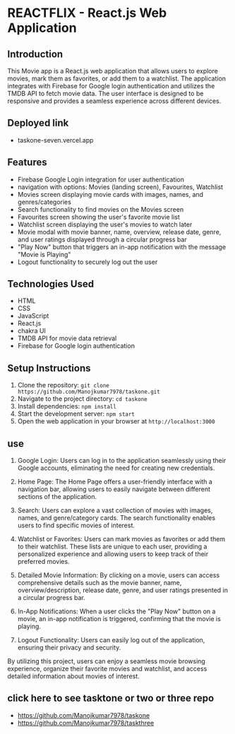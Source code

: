 # REACTFLIX - React.js Web Application


## Introduction
This Movie app is a React.js web application that allows users to explore movies, mark them as favorites, or add them to a watchlist. The application integrates with Firebase for Google login authentication and utilizes the TMDB API to fetch movie data. The user interface is designed to be responsive and provides a seamless experience across different devices.

## Deployed link

- taskone-seven.vercel.app



## Features

- Firebase Google Login integration for user authentication
- navigation with options: Movies (landing screen), Favourites, Watchlist
- Movies screen displaying movie cards with images, names, and genres/categories
- Search functionality to find movies on the Movies screen
- Favourites screen showing the user's favorite movie list
- Watchlist screen displaying the user's movies to watch later
- Movie modal with movie banner, name, overview, release date, genre, and user ratings displayed through a circular progress bar
- "Play Now" button that triggers an in-app notification with the message "Movie is Playing"
- Logout functionality to securely log out the user


## Technologies Used

- HTML
- CSS
- JavaScript
- React.js
- chakra UI
- TMDB API for movie data retrieval
- Firebase for Google login authentication

## Setup Instructions

1. Clone the repository: `git clone https://github.com/Manojkumar7978/taskone.git`
2. Navigate to the project directory: `cd taskone`
3. Install dependencies: `npm install`
5. Start the development server: `npm start`
6. Open the web application in your browser at `http://localhost:3000`


## use
1. Google Login: Users can log in to the application seamlessly using their Google accounts, eliminating the need for creating new credentials.

2. Home Page: The Home Page offers a user-friendly interface with a navigation bar, allowing users to easily navigate between different sections of the application.

3. Search: Users can explore a vast collection of movies with images, names, and genre/category cards. The search functionality enables users to find specific movies of interest.

4. Watchlist or Favorites: Users can mark movies as favorites or add them to their watchlist. These lists are unique to each user, providing a personalized experience and allowing users to keep track of their preferred movies.

5. Detailed Movie Information: By clicking on a movie, users can access comprehensive details such as the movie banner, name, overview/description, release date, genre, and user ratings presented in a circular progress bar.

6. In-App Notifications: When a user clicks the "Play Now" button on a movie, an in-app notification is triggered, confirming that the movie is playing.

7. Logout Functionality: Users can easily log out of the application, ensuring their privacy and security.

By utilizing this project, users can enjoy a seamless movie browsing experience, organize their favorite movies and watchlist, and access detailed information about movies of interest.



## click here to  see tasktone or two or three repo

- https://github.com/Manojkumar7978/taskone
- https://github.com/Manojkumar7978/taskthree




